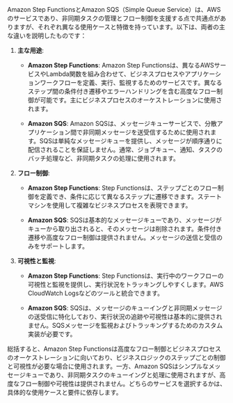 Amazon Step FunctionsとAmazon SQS（Simple Queue Service）は、AWSのサービスであり、非同期タスクの管理とフロー制御を支援する点で共通点がありますが、それぞれ異なる使用ケースと特徴を持っています。以下は、両者の主な違いを説明したものです：

1. **主な用途**:

   - **Amazon Step Functions**: Amazon Step Functionsは、異なるAWSサービスやLambda関数を組み合わせて、ビジネスプロセスやアプリケーションワークフローを定義、実行、監視するためのサービスです。異なるステップ間の条件付き遷移やエラーハンドリングを含む高度なフロー制御が可能です。主にビジネスプロセスのオーケストレーションに使用されます。

   - **Amazon SQS**: Amazon SQSは、メッセージキューサービスで、分散アプリケーション間で非同期メッセージを送受信するために使用されます。SQSは単純なメッセージキューを提供し、メッセージが順序通りに配信されることを保証しません。通常、ジョブキュー、通知、タスクのバッチ処理など、非同期タスクの処理に使用されます。

2. **フロー制御**:

   - **Amazon Step Functions**: Step Functionsは、ステップごとのフロー制御を定義でき、条件に応じて異なるステップに遷移できます。ステートマシンを使用して複雑なビジネスプロセスを表現できます。

   - **Amazon SQS**: SQSは基本的なメッセージキューであり、メッセージがキューから取り出されると、そのメッセージは削除されます。条件付き遷移や高度なフロー制御は提供されません。メッセージの送信と受信のみをサポートします。

3. **可視性と監視**:

   - **Amazon Step Functions**: Step Functionsは、実行中のワークフローの可視性と監視を提供し、実行状況をトラッキングしやすくします。AWS CloudWatch Logsなどのツールと統合できます。

   - **Amazon SQS**: SQSは、メッセージのキューイングと非同期メッセージの送受信に特化しており、実行状況の追跡や可視性は基本的に提供されません。SQSメッセージを監視およびトラッキングするためのカスタム実装が必要です。

総括すると、Amazon Step Functionsは高度なフロー制御とビジネスプロセスのオーケストレーションに向いており、ビジネスロジックのステップごとの制御と可視性が必要な場合に使用されます。一方、Amazon SQSはシンプルなメッセージキューであり、非同期タスクのキューイングと処理に使用されますが、高度なフロー制御や可視性は提供されません。どちらのサービスを選択するかは、具体的な使用ケースと要件に依存します。

